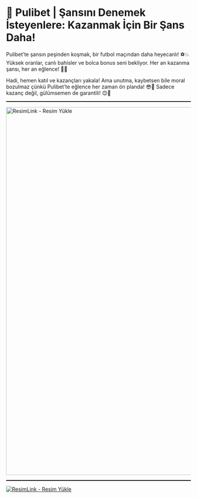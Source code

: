 # 🎯 Pulibet | Şansını Denemek İsteyenlere: Kazanmak İçin Bir Şans Daha!

Pulibet’te şansın peşinden koşmak, bir futbol maçından daha heyecanlı! ⚽💥 Yüksek oranlar, canlı bahisler ve bolca bonus seni bekliyor. Her an kazanma şansı, her an eğlence! 🎰🎉

Hadi, hemen katıl ve kazançları yakala! Ama unutma, kaybetsen bile moral bozulmaz çünkü Pulibet’te eğlence her zaman ön planda! 😎💸 Sadece kazanç değil, gülümsemen de garantili! 😊🎯

<hr style="border: none; height: 2px; background-color: #000;">
<a href="https://t.me/albayabi" title="ResimLink - Resim Yükle"><img src="https://r.resimlink.com/u7HTKI4.png" title="ResimLink - Resim Yükle" alt="ResimLink - Resim Yükle" width="1000" ></a>
<hr style="border: none; height: 2px; background-color: #000;">
<a href="https://indexle.com" title="ResimLink - Resim Yükle"><img src="https://r.resimlink.com/xAdnZ.jpg" title="ResimLink - Resim Yükle" alt="ResimLink - Resim Yükle"></a>
